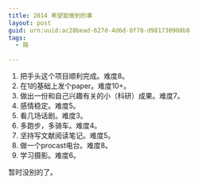 ```yaml
---
title: 2014 希望能做到的事
layout: post
guid: urn:uuid:ac28bead-627d-4d6d-8f78-d981730908b8
tags:
  - 路
  
---
```


1. 把手头这个项目顺利完成。难度8。
2. 在1的基础上发个paper。难度10+。
2. 做出一份和自己兴趣有关的小（科研）成果。难度7。
3. 感情稳定。难度5。
4. 看几场话剧。难度3。
5. 多跑步，多骑车。难度4。
6. 坚持写文献阅读笔记。难度5。
7. 做一个procast电台。难度8。
8. 学习摄影。难度6。

暂时没别的了。